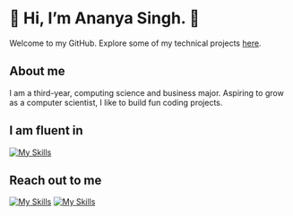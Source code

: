 # 🌸 Hi, I’m Ananya Singh. 🌸
Welcome to my GitHub. Explore some of my technical projects [here](https://github.com/ananyasingh8?tab=repositories).

## About me
I am a third-year, computing science and business major. Aspiring to grow as a computer scientist, I like to build fun coding projects.

## I am fluent in
[![My Skills](https://skillicons.dev/icons?i=html,css,c,cpp,css,ai,js,py,matlab)](https://skillicons.dev)

## Reach out to me
[![My Skills](https://skillicons.dev/icons?i=linkedin&theme=light)](https://www.linkedin.com/in/ananyaxsingh/)
[![My Skills](https://skillicons.dev/icons?i=gmail&theme=light)](mailto:ananyaxsingh8@gmail.com)

  




